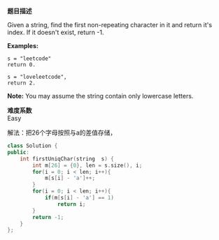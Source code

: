  **题目描述**   

Given a string, find the first non-repeating character in it and return it's index. If it doesn't exist, return -1.

**Examples:**

```
s = "leetcode"
return 0.

s = "loveleetcode",
return 2.
```



**Note:** You may assume the string contain only lowercase letters.

**难度系数**    
Easy

解法：把26个字母按照与a的差值存储，
```c++
class Solution {
public:
    int firstUniqChar(string  s) {
        int m[26] = {0}, len = s.size(), i;
        for(i = 0; i < len; i++){
            m[s[i] - 'a']++;
        }
        for(i = 0; i < len; i++){
            if(m[s[i] - 'a'] == 1)
                return i;
        }
        return -1;
    }
};
```